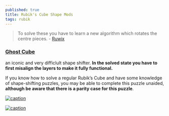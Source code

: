 ```yaml
---
published: true
title: Rubik's Cube Shape Mods
tags: rubik
---
```

> To solve these you have to learn a new algorithm which rotates the centre pieces.  - [Ruwix](https://ruwix.com/twisty-puzzles/3x3x3-rubiks-cube-shape-mods-variations/)

### [Ghost Cube](https://ruwix.com/twisty-puzzles/3x3x3-rubiks-cube-shape-mods-variations/ghost-cube/)

 an iconic and very difficlult shape shifter.
**In the solved state you have to first misalign the layers to make it fully functional.**

If you know how to solve a regular Rubik’s Cube and have some knowledge of shape-shifting puzzles, you may be able to complete this puzzle unaided, **although be aware that there is a parity case for this puzzle**.

[![caption](https://external-content.duckduckgo.com/iu/?u=https%3A%2F%2Fi.pinimg.com%2F736x%2F7e%2Fa0%2Ff9%2F7ea0f968a96bd5c9145123a3fdd35f66--white-bodies-twisty.jpg&f=1&nofb=1&ipt=a85a6ffac031dc2f89fcfe4b7b81c71005939b907537001b4ec2f4efb8c9b0d0&ipo=images)](https://ruwix.com/twisty-puzzles/3x3x3-rubiks-cube-shape-mods-variations/ghost-cube/)

[![caption](https://ruwix.com/pics/puzzles/ghost-cube/solved-ghost-cube-mefferts.jpg)](https://ruwix.com/twisty-puzzles/3x3x3-rubiks-cube-shape-mods-variations/ghost-cube/)